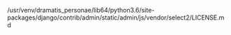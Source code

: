 /usr/venv/dramatis_personae/lib64/python3.6/site-packages/django/contrib/admin/static/admin/js/vendor/select2/LICENSE.md